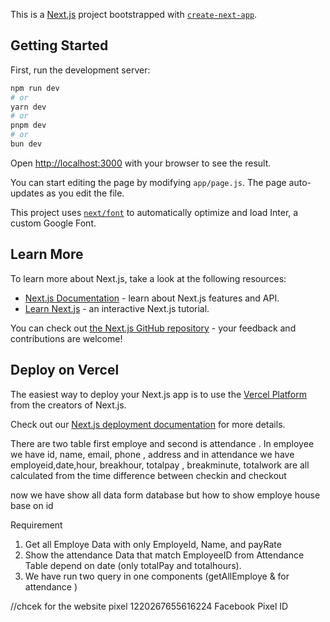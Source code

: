 This is a [Next.js](https://nextjs.org/) project bootstrapped with [`create-next-app`](https://github.com/vercel/next.js/tree/canary/packages/create-next-app).

## Getting Started

First, run the development server:

```bash
npm run dev
# or
yarn dev
# or
pnpm dev
# or
bun dev
```

Open [http://localhost:3000](http://localhost:3000) with your browser to see the result.

You can start editing the page by modifying `app/page.js`. The page auto-updates as you edit the file.

This project uses [`next/font`](https://nextjs.org/docs/basic-features/font-optimization) to automatically optimize and load Inter, a custom Google Font.

## Learn More

To learn more about Next.js, take a look at the following resources:

- [Next.js Documentation](https://nextjs.org/docs) - learn about Next.js features and API.
- [Learn Next.js](https://nextjs.org/learn) - an interactive Next.js tutorial.

You can check out [the Next.js GitHub repository](https://github.com/vercel/next.js/) - your feedback and contributions are welcome!

## Deploy on Vercel

The easiest way to deploy your Next.js app is to use the [Vercel Platform](https://vercel.com/new?utm_medium=default-template&filter=next.js&utm_source=create-next-app&utm_campaign=create-next-app-readme) from the creators of Next.js.

Check out our [Next.js deployment documentation](https://nextjs.org/docs/deployment) for more details.

There are two table first employe and second is attendance . In employee we have id, name, email, phone , address and in attendance we have employeid,date,hour,
breakhour, totalpay , breakminute, totalwork are all calculated from the time difference between checkin and checkout

now we have show all data form database but how to show employe house base on id

Requirement

1. Get all Employe Data with only EmployeId, Name, and payRate
2. Show the attendance Data that match EmployeeID from Attendance Table depend on date (only totalPay and totalhours).
3. We have run two query in one components (getAllEmploye & for attendance )

//chcek for the website pixel
1220267655616224 Facebook Pixel ID
